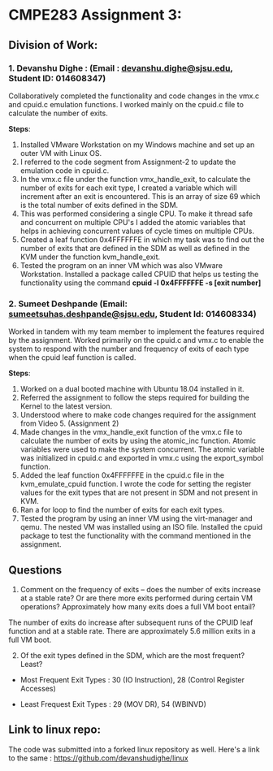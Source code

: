 
# CMPE283 Assignment 3:


## Division of Work:

###   1. Devanshu Dighe : (Email : devanshu.dighe@sjsu.edu, Student ID: 014608347)
Collaboratively completed the functionality and code changes in the vmx.c and cpuid.c emulation functions. I worked mainly on the cpuid.c file to calculate the number of exits. 

__Steps__: 
1) Installed VMware Workstation on my Windows machine and set up an outer VM with Linux OS.
2) I referred to the code segment from Assignment-2 to update the emulation code in cpuid.c.
3) In the vmx.c file under the function vmx_handle_exit, to calculate the number of exits for each exit type, I created a variable which will increment after an exit is encountered. This is an array of size 69 which is the total number of exits defined in the SDM.
4) This was performed considering a single CPU. To make it thread safe and concurrent on multiple CPU's I added the atomic variables that helps in achieving concurrent values of cycle times on multiple CPUs.
5) Created a leaf function 0x4FFFFFFE in which my task was to find out the number of exits that are defined in the SDM as well as defined in the KVM under the function kvm_handle_exit.
6) Tested the program on an inner VM which was also VMware Workstation. Installed a package called CPUID that helps us testing the functionality using the command **cpuid -l 0x4FFFFFFE -s [exit number]**
             

###   2. Sumeet Deshpande (Email: sumeetsuhas.deshpande@sjsu.edu, Student Id: 014608334)
Worked in tandem with my team member to implement the features required by the assignment. Worked primarily on the cpuid.c and vmx.c to enable the system to respond with the number and frequency of exits of each type when the cpuid leaf function is called.

__Steps__:
1) Worked on a dual booted machine with Ubuntu 18.04 installed in it.
2) Referred the assignment to follow the steps required for building the Kernel to the latest version.
3) Understood where to make code changes required for the assignment from Video 5. (Assignment 2)
4) Made changes in the vmx_handle_exit function of the vmx.c file to calculate the number of exits by using the atomic_inc function. Atomic variables were used to make the system concurrent. The atomic variable was initialized in cpuid.c and exported in vmx.c using the export_symbol function. 
5) Added the leaf function 0x4FFFFFFE in the cpuid.c file in the kvm_emulate_cpuid function. I wrote the code for setting the register values for the exit types that are not present in SDM and not present in KVM.
6) Ran a for loop to find the number of exits for each exit types.
6) Tested the program by using an inner VM using the virt-manager and qemu. The nested VM was installed using an ISO file. Installed the cpuid package to test the functionality with the command mentioned in the assignment.


## Questions
1) Comment on the frequency of exits – does the number of exits increase at a stable rate? Or are there more exits performed during certain VM operations? Approximately how many exits does a full VM boot entail?

  The number of exits do increase after subsequent runs of the CPUID leaf function and at a stable rate.
  There are approximately 5.6 million exits in a full VM boot.

2) Of the exit types defined in the SDM, which are the most frequent? Least?
  - Most Frequent Exit Types : 
    30 (IO Instruction), 28 (Control Register Accesses)
    
  - Least Frequest Exit Types : 
    29 (MOV DR), 54 (WBINVD)
    
## Link to linux repo:
The code was submitted into a forked linux repository as well. Here's a link to the same : https://github.com/devanshudighe/linux
